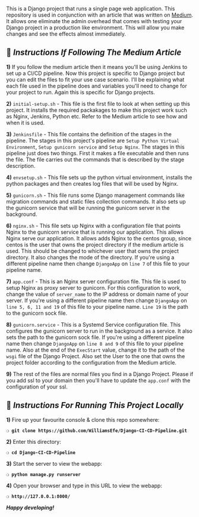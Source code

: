 This is a Django project that runs a single page web application. This repository is used in conjunction with an article that was written on [Medium](https://medium.com/@vahiwe/build-a-django-ci-cd-pipeline-using-jenkins-e90cbe098970?sk=3bdfb50a12ae9cadda426b1463a442b9). It allows one eliminate the admin overhead that comes with testing your Django project in a production like environment. This will allow you make changes and see the effects almost immediately.

## :page_with_curl:  _Instructions If Following The Medium Article_

**1)** If you follow the medium article then it means you'll be using Jenkins to set up a CI/CD pipeline. Now this project is specific to Django project but you can edit the files to fit your use case scenario. I'll be explaining what each file used in the pipeline does and variables you'll need to change for your project to run. Again this is specific for Django projects.

**2)** `initial-setup.sh` - This file is the first file to look at when setting up this project. It installs the required packakages to make this project work such as Nginx, Jenkins, Python etc. Refer to the Medium article to see how and when it is used.

**3)** `Jenkinsfile` - This file contains the definition of the stages in the pipeline. The stages in this project's pipeline are `Setup Python Virtual Environment`, `Setup gunicorn service` and `Setup Nginx`. The stages in this pipeline just does two things. First it makes a file executable and then runs the file. The file carries out the commands that is described by the stage description.

**4)** `envsetup.sh` - This file sets up the python virtual environment, installs the python packages and then creates log files that will be used by Nginx. 

**5)** `gunicorn.sh` - This file runs some Django management commands like migration commands and static files collection commands. It also sets up the gunicorn service that will be running the gunicorn server in the background.

**6)** `nginx.sh` - This file sets up Nginx with a configuration file that points Nginx to the gunicorn service that is running our application. This allows Nginx serve our application. It allows adds Nginx to the centos group, since centos is the user that owns the project directory if the medium article is used. This should be changed to whichever user that owns the project directory. It also changes the mode of the directory. If you're using a different pipeline name then change `DjangoApp` on `line 7` of this file to your pipeline name.

**7)** `app.conf` - This is an Nginx server configuration file. This file is used to setup Nginx as proxy server to gunicorn. For this configuration to work, change the value of `server_name` to the IP address or domain name of your server. If you're using a different pipeline name then change `DjangoApp` on `line 5, 6, 11 and 19` of this file to your pipeline name. `Line 19` is the path to the gunicorn sock file.

**8)** `gunicorn.service` - This is a Systemd Service configuration file. This configures the gunicorn server to run in the background as a service. It also sets the path to the gunicorn sock file. If you're using a different pipeline name then change `DjangoApp` on `line 8 and 9` of this file to your pipeline name. Also at the end of the `ExecStart` value, change it to the path of the `wsgi` file of the Django Project. Also set the User to the one that owns the project folder according to the configuration from the Medium article.

**9)** The rest of the files are normal files you find in a Django Project. Please if you add ssl to your domain then you'll have to update the `app.conf` with the configuration of your ssl.

## :page_with_curl:  _Instructions For Running This Project Locally_

**1)** Fire up your favourite console & clone this repo somewhere:

__`❍ git clone https://github.com/WilliamsEfe/Django-CI-CD-Pipeline.git`__

**2)** Enter this directory:

__`❍ cd Django-CI-CD-Pipeline`__

**3)** Start the server to view the webapp:

__`❍ python manage.py runserver `__

**4)** Open your browser and type in this URL to view the webapp:

__`❍ http://127.0.0.1:8000/`__

__*Happy developing!*__